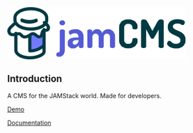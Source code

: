 <img src="https://raw.githubusercontent.com/robinzimmer1989/jam-cms/adf550c8b95751b8924b11b6a2fc9bf0b1c34cd0/src/icons/jamCMS.svg" alt="jamCMS Logo" />

## Introduction

A CMS for the JAMStack world. Made for developers.

[Demo](https://jam-cms.com/demo/)

[Documentation](https://jam-cms.com/documentation/)
